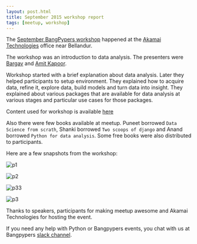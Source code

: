 ```yaml
---
layout: post.html
title: September 2015 workshop report
tags: [meetup, workshop]
---
```


The [September BangPypers workshop](http://www.meetup.com/BangPypers/events/210041222/) happened at the [Akamai Technologies](http://www.akamai.com/) office near Bellandur.

The workshop was an introduction to data analysis. The presenters were [Bargav](https://twitter.com/bargava) and [Amit Kapoor](https://twitter.com/amitkaps).

Workshop started with a brief explanation about data analysis. Later they helped participants to setup environment. They explained how to acquire data, refine it, explore data, build models and turn data into insight. They explained about various packages that are available for data analysis at various stages and particular use cases for those packages.

Content used for workshop is available [here](https://github.com/amitkaps/weed)

Also there were few books available at meetup. Puneet borrowed `Data Science from scrath`, Shanki borrowed `Two scoops of django` and Anand borrowed `Python for data analysis`. Some free books were also distributed to participants.

Here are a few snapshots from the workshop:

![p1](https://a248.e.akamai.net/f/248/1673/2/photos1.meetupstatic.com/photos/event/8/1/1/8/highres_441873048.jpeg)

![p2](https://a248.e.akamai.net/f/248/1673/2/photos1.meetupstatic.com/photos/event/9/0/c/e/highres_441877070.jpeg)

![p33](https://a248.e.akamai.net/f/248/1673/2/photos4.meetupstatic.com/photos/event/8/0/c/f/highres_441872975.jpeg)

![p3](http://photos1.meetupstatic.com/photos/event/9/0/e/a/highres_441877098.jpeg)

Thanks to speakers, participants for making meetup awesome and Akamai Technologies for hosting the event.


If you need any help with Python or Bangpypers events, you chat with us at Bangpypers [slack channel](https://bangpypers.herokuapp.com).
